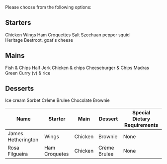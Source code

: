 Please choose from the following options:

Starters
--------

Chicken Wings
Ham Croquettes
Salt Szechuan
pepper squid 	
Heritage Beetroot, goat's cheese

Mains
-----

Fish & Chips
Half Jerk Chicken & chips
Cheeseburger & Chips
Madras Green Curry (v) & rice

Desserts
--------

Ice cream
Sorbet
Crème Brulee
Chocolate Brownie
											
Name              | Starter | Main    | Dessert | Special Dietary Requirements
------------------|---------|---------|---------|-------------
James Hetherington| Wings   | Chicken | Brownie | None
Rosa Filgueira    | Ham Croquetes | Chicken | Crème Brulee | None
